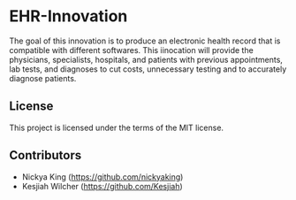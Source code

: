 # EHR-Innovation
The goal of this innovation is to produce an electronic health record that is compatible with different softwares. This iinocation will provide the physicians, specialists, hospitals, and patients with previous appointments, lab tests, and diagnoses to cut costs, unnecessary testing and to accurately diagnose patients.
## License
This project is licensed under the terms of the MIT license. 

## Contributors
- Nickya King (https://github.com/nickyaking)
- Kesjiah Wilcher (https://github.com/Kesjiah)
